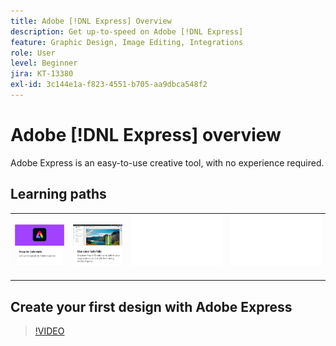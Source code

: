 ```yaml
---
title: Adobe [!DNL Express] Overview
description: Get up-to-speed on Adobe [!DNL Express]
feature: Graphic Design, Image Editing, Integrations
role: User
level: Beginner
jira: KT-13380
exl-id: 3c144e1a-f823-4551-b705-aa9dbca548f2
---
```

# Adobe [!DNL Express] overview

Adobe Express is an easy-to-use creative tool, with no experience required. 

## Learning paths

<table style="table-layout:fixed">
<tr>
   <td>
      <a href="overview-express-how-to.md">
         <img alt="Adobe Express How-to Tutorials" src="assets/how-to-tutorials.png" />
      </a>
  </td>
  <td>
      <a href="overview-express-use-case-tutorials.md">
         <img alt="Adobe Express-use-case tutorials" src="assets/use-case-tutorials.png" />
      </a>
   </td>
   <td>
    <img alt="Spacer" src="../assets/Whitespacer.png" />
    <div>
    <br>
  </td>
  <td>
    <img alt="Spacer" src="../assets/Whitespacer.png" />
    <div>
    <br>
  </td>
</tr>
</table>

## Create your first design with Adobe Express

>[!VIDEO](https://video.tv.adobe.com/v/3420225?quality=12&learn=on&hidetitle=true)
